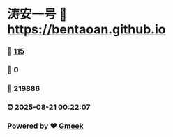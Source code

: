 # 涛安一号 :link: https://bentaoan.github.io 
### :page_facing_up: [115](https://bentaoan.github.io/tag.html) 
### :speech_balloon: 0 
### :hibiscus: 219886 
### :alarm_clock: 2025-08-21 00:22:07 
### Powered by :heart: [Gmeek](https://github.com/Meekdai/Gmeek)
